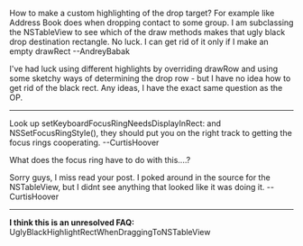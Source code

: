 

How to make a custom highlighting of the drop target? For example like Address Book does when dropping contact to some group. I am subclassing the NSTableView to see which of the draw methods makes that ugly black drop destination rectangle. No luck. I can get rid of it only if I make an empty drawRect --AndreyBabak

I've had luck using different highlights by overriding drawRow and using some sketchy ways of determining the drop row - but I have no idea how to get rid of the black rect.  Any ideas, I have the exact same question as the OP.

----

Look up setKeyboardFocusRingNeedsDisplayInRect: and NSSetFocusRingStyle(), they should put you on the right track to getting the focus rings cooperating. --CurtisHoover

What does the focus ring have to do with this....?
 
Sorry guys, I miss read your post. I poked around in the source for the NSTableView, but I didnt see anything that looked like it was doing it. -- CurtisHoover

----
**I think this is an unresolved FAQ:** UglyBlackHighlightRectWhenDraggingToNSTableView
